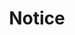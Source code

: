 ---
title: Notice

view: showcase

banner:
    caption: ''
    image: 'notice.jpg'

design:
    flip_alt_rows: true
---